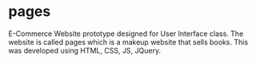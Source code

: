 # pages
E-Commerce Website prototype designed for User Interface class. The website is called pages which is a makeup website that sells books. This was developed using HTML, CSS, JS, JQuery.
